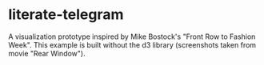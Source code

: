 # literate-telegram
A visualization prototype inspired by Mike Bostock's "Front Row to Fashion Week". This example is built without the d3 library (screenshots taken from movie "Rear Window").
